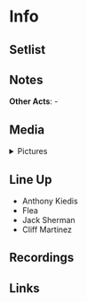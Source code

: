 # Info

## Setlist

## Notes

**Other Acts**: -

## Media 

<details>
  <summary>Pictures</summary>
  <img alt="Clipping" title="Clipping" src="19840424a.jpg" height="200" />
</details>

## Line Up

* Anthony Kiedis
* Flea
* Jack Sherman
* Cliff Martinez

## Recordings

## Links